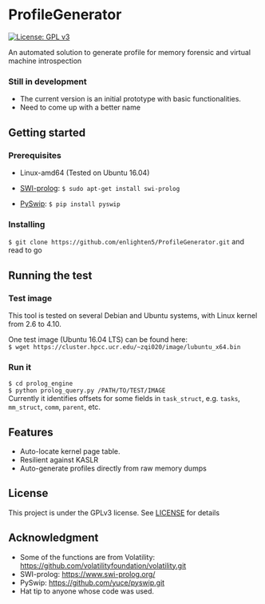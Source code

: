 # ProfileGenerator
[![License: GPL v3](https://img.shields.io/badge/License-GPLv3-blue.svg)](https://www.gnu.org/licenses/gpl-3.0)

An automated solution to generate profile for memory forensic and virtual machine introspection    
### Still in development    
* The current version is an initial prototype with basic functionalities. 
* Need to come up with a better name

## Getting started

### Prerequisites

* Linux-amd64 (Tested on Ubuntu 16.04)    
* [SWI-prolog](https://www.swi-prolog.org/): `$ sudo apt-get install swi-prolog`

* [PySwip](https://github.com/yuce/pyswip.git): `$ pip install pyswip`

### Installing
`$ git clone https://github.com/enlighten5/ProfileGenerator.git` and read to go

## Running the test

### Test image

This tool is tested on several Debian and Ubuntu systems, with Linux kernel from 2.6 to 4.10. 

One test image (Ubuntu 16.04 LTS) can be found here:     
`$ wget https://cluster.hpcc.ucr.edu/~zqi020/image/lubuntu_x64.bin` 

### Run it    
`$ cd prolog_engine`    
`$ python prolog_query.py /PATH/TO/TEST/IMAGE`    
Currently it identifies offsets for some fields in `task_struct`, e.g. `tasks`, `mm_struct`, `comm`, `parent`, etc.

## Features    
* Auto-locate kernel page table. 
* Resilient against KASLR
* Auto-generate profiles directly from raw memory dumps    
## License    
This project is under the GPLv3 license. See [LICENSE](LICENSE) for details

## Acknowledgment    
* Some of the functions are from Volatility: https://github.com/volatilityfoundation/volatility.git    
* SWI-prolog: https://www.swi-prolog.org/
* PySwip: https://github.com/yuce/pyswip.git
* Hat tip to anyone whose code was used.

